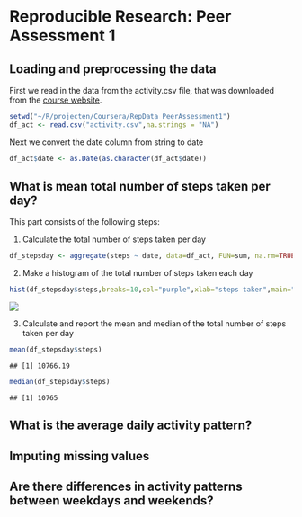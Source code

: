 # Reproducible Research: Peer Assessment 1


## Loading and preprocessing the data

First we read in the data from the activity.csv file, that was downloaded from the [course website](https://d396qusza40orc.cloudfront.net/repdata%2Fdata%2Factivity.zip).



```r
setwd("~/R/projecten/Coursera/RepData_PeerAssessment1")
df_act <- read.csv("activity.csv",na.strings = "NA")
```

Next we convert the date column from string to date

```r
df_act$date <- as.Date(as.character(df_act$date))
```

## What is mean total number of steps taken per day?
This part consists of the following steps:

1. Calculate the total number of steps taken per day

```r
df_stepsday <- aggregate(steps ~ date, data=df_act, FUN=sum, na.rm=TRUE )
```
2. Make a histogram of the total number of steps taken each day

```r
hist(df_stepsday$steps,breaks=10,col="purple",xlab="steps taken",main="Steps taken per day")
```

![](PA1_template_files/figure-html/unnamed-chunk-4-1.png)<!-- -->

3. Calculate and report the mean and median of the total number of steps taken per day

```r
mean(df_stepsday$steps)
```

```
## [1] 10766.19
```

```r
median(df_stepsday$steps)
```

```
## [1] 10765
```





## What is the average daily activity pattern?



## Imputing missing values



## Are there differences in activity patterns between weekdays and weekends?
